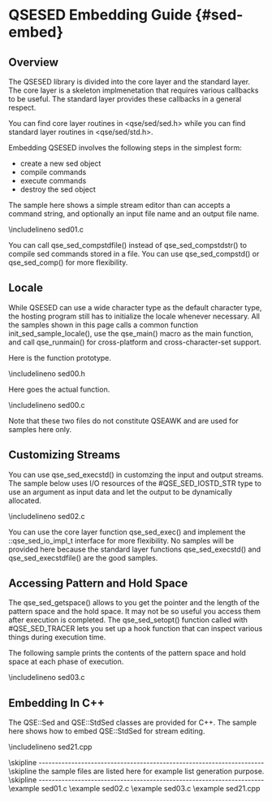 QSESED Embedding Guide                                              {#sed-embed}
================================================================================

Overview
--------

The QSESED library is divided into the core layer and the standard layer.
The core layer is a skeleton implmenetation that requires various callbacks
to be useful. The standard layer provides these callbacks in a general respect.

You can find core layer routines in <qse/sed/sed.h> while you can find standard
layer routines in <qse/sed/std.h>.

Embedding QSESED involves the following steps in the simplest form:

 - create a new sed object
 - compile commands
 - execute commands
 - destroy the sed object

The sample here shows a simple stream editor than can accepts a command string,
and optionally an input file name and an output file name.

 \includelineno sed01.c

You can call qse_sed_compstdfile() instead of qse_sed_compstdstr() to compile
sed commands stored in a file. You can use qse_sed_compstd() or qse_sed_comp()
for more flexibility. 

Locale
------

While QSESED can use a wide character type as the default character type,
the hosting program still has to initialize the locale whenever necessary.
All the samples shown in this page calls a common function 
init_sed_sample_locale(), use the qse_main() macro as the main function,
and call qse_runmain() for cross-platform and cross-character-set support.

Here is the function prototype.

 \includelineno sed00.h

Here goes the actual function.

 \includelineno sed00.c

Note that these two files do not constitute QSEAWK and are used for samples
here only.

Customizing Streams
-------------------

You can use qse_sed_execstd() in customzing the input and output streams.
The sample below uses I/O resources of the #QSE_SED_IOSTD_STR type to use
an argument as input data and let the output to be dynamically allocated.

 \includelineno sed02.c

You can use the core layer function qse_sed_exec() and implement the 
::qse_sed_io_impl_t interface for more flexibility. No samples will
be provided here because the standard layer functions qse_sed_execstd() 
and qse_sed_execstdfile() are the good samples.

Accessing Pattern and Hold Space
--------------------------------

The qse_sed_getspace() allows to you get the pointer and the length
of the pattern space and the hold space. It may not be so useful you 
access them after execution is completed. The qse_sed_setopt() 
function called with #QSE_SED_TRACER lets you set up a hook function 
that can inspect various things during execution time.

The following sample prints the contents of the pattern space and
hold space at each phase of execution.

 \includelineno sed03.c

Embedding In C++
----------------

The QSE::Sed and QSE::StdSed classes are provided for C++. The sample here shows
how to embed QSE::StdSed for stream editing.

 \includelineno sed21.cpp




\skipline ---------------------------------------------------------------------
\skipline the sample files are listed here for example list generation purpose.
\skipline ---------------------------------------------------------------------
\example sed01.c
\example sed02.c
\example sed03.c
\example sed21.cpp

